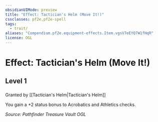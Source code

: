 ```yaml
---
obsidianUIMode: preview
title: "Effect: Tactician's Helm (Move It!)"
cssclasses: pf2e,pf2e-spell
tags:
  - trait/
aliases: "Compendium.pf2e.equipment-effects.Item.vgsV7eEYQ7W1fHqR"
license: OGL
---
```

# Effect: Tactician's Helm (Move It!)
## Level 1
### 






Granted by [[Tactician's Helm|Tactician's Helm]]

You gain a +2 status bonus to Acrobatics and Athletics checks.

*Source: Pathfinder Treasure Vault*
*OGL*